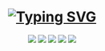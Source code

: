 <h1 align="center">
  <a href="https://git.io/typing-svg"><img src="https://readme-typing-svg.demolab.com?font=Montserrat&weight=600&size=30&pause=1000&color=EBB4F7&center=true&vCenter=true&random=false&width=600&height=70&lines=Opa%2C+Salve!+%E2%9C%8C%EF%B8%8F;Muito+prazer%2C+eu+me+chamo+Haykal!" alt="Typing SVG" /></a>
</h1>

<div align="center"> 
  <a href="https://www.behance.net/-Haykal-" target="_blank"><img src="https://img.shields.io/badge/Behance-0054F7?style=for-the-badge&logo=behance&logoColor=white" target="_blank"></a>
  <a href="https://euhaykal.itch.io" target="_blank"><img src="https://img.shields.io/badge/Itch.io-FA5C5C?style=for-the-badge&logo=itchdotio&logoColor=white" target="_blank"></a>
  <a href="https://www.linkedin.com/in/-haykal-/" target="_blank"><img src="https://img.shields.io/badge/LinkedIn-0077B5?style=for-the-badge&logo=linkedin&logoColor=white" target="_blank"></a>
  <a href="mailto:moragasfarage.hjaykal@gmail.com" target="_blank"><img src="https://img.shields.io/badge/Gmail-D14836?style=for-the-badge&logo=gmail&logoColor=white" target="_blank"></a>
  <a href="https://open.spotify.com/user/2gqf7wf102ogmgc02jq1ckag0?si=c2a1c141dbb54e5d" target="_blank"><img src="https://img.shields.io/badge/Spotify-1ED760?&style=for-the-badge&logo=spotify&logoColor=white" target="_blank"></a>  
</div>




